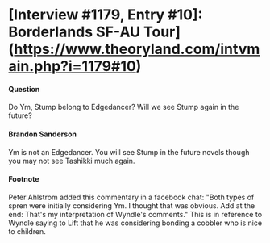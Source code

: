 # [Interview #1179, Entry #10]: Borderlands SF-AU Tour](https://www.theoryland.com/intvmain.php?i=1179#10)

#### Question

Do Ym, Stump belong to Edgedancer? Will we see Stump again in the future?

#### Brandon Sanderson

Ym is not an Edgedancer. You will see Stump in the future novels though you may not see Tashikki much again.

#### Footnote

Peter Ahlstrom added this commentary in a facebook chat: "Both types of spren were initially considering Ym. I thought that was obvious. Add at the end: That's my interpretation of Wyndle's comments." This is in reference to Wyndle saying to Lift that he was considering bonding a cobbler who is nice to children.

